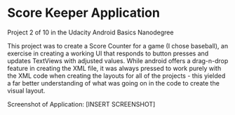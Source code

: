 # Score Keeper Application
Project 2 of 10 in the Udacity Android Basics Nanodegree

This project was to create a Score Counter for a game (I chose baseball), an exercise in creating a working UI that responds to button presses and updates TextViews with adjusted values. While android offers a drag-n-drop feature in creating the XML file, it was always pressed to work purely with the XML code when creating the layouts for all of the projects - this yielded a far better understanding of what was going on in the code to create the visual layout. 

Screenshot of Application: 
[INSERT SCREENSHOT]

